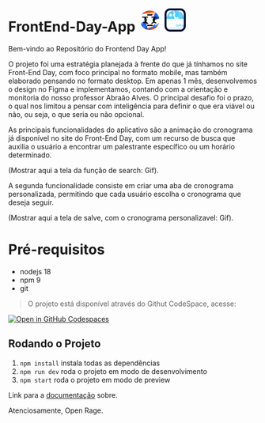 # FrontEnd-Day-App <img src="./docs/design/Artboard 2.png" style="width: 40px; padding: 3px; background-color: #fff; border-radius: 50%;"> <img src="./docs/design/logo-vertical-white-0.png" style="width: 35px; padding: 4px; background-color: #021233; border-radius: 25%;">

Bem-vindo ao Repositório do Frontend Day App! 

O projeto foi uma estratégia planejada à frente do que já tínhamos no site Front-End Day, com foco principal no formato mobile, mas também elaborado pensando no formato desktop. Em apenas 1 mês, desenvolvemos o design no Figma e implementamos, contando com a orientação e monitoria do nosso professor Abraão Alves. O principal desafio foi o prazo, o qual nos limitou a pensar com inteligência para definir o que era viável ou não, ou seja, o que seria ou não opcional.

As principais funcionalidades do aplicativo são a animação do cronograma já disponível no site do Front-End Day, com um recurso de busca que auxilia o usuário a encontrar um palestrante específico ou um horário determinado.

(Mostrar aqui a tela da função de search: Gif).

A segunda funcionalidade consiste em criar uma aba de cronograma personalizada, permitindo que cada usuário escolha o cronograma que deseja seguir.

(Mostrar aqui a tela de salve, com o cronograma personalizavel: Gif).


# Pré-requisitos

- nodejs 18
- npm 9
- git

> O projeto está disponível através do Githut CodeSpace, acesse:

[![Open in GitHub Codespaces](https://github.com/codespaces/badge.svg)](https://codespaces.new/jv-farias/frontend-day-app)


## Rodando o Projeto

1. `npm install` instala todas as dependências
2. `npm run dev` roda o projeto em modo de desenvolvimento
3. `npm start` roda o projeto em modo de preview


Link para a [documentação](https://doc-frontend-day-app.vercel.app) sobre.

Atenciosamente, Open Rage.

